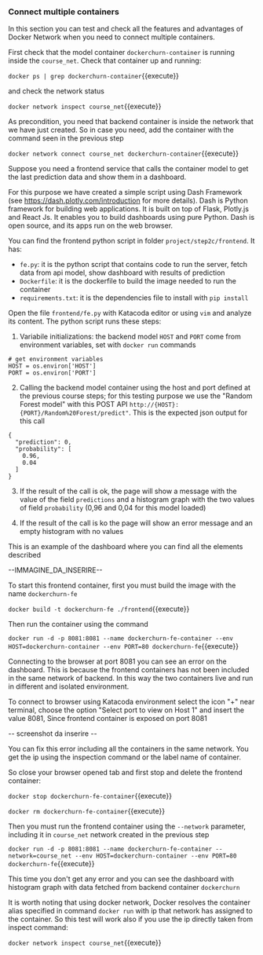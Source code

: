 ### Connect multiple containers
In this section you can test and check all the features and advantages of Docker Network
when you need to connect multiple containers.

First check that the model container `dockerchurn-container` is running inside the `course_net`.
Check that container up and running:

`docker ps | grep dockerchurn-container`{{execute}}

and check the network status

`docker network inspect course_net`{{execute}}

As precondition, you need that backend container is inside the network that we have just created.
So in case you need, add the container with the command seen in the previous step

`docker network connect course_net dockerchurn-container`{{execute}}

Suppose you need a frontend service that calls the container model to get the last prediction data
and show them in a dashboard.

For this purpose we have created a simple script using Dash Framework (see
https://dash.plotly.com/introduction for more details). Dash is Python framework for building 
web applications. It is built on top of Flask, Plotly.js and React Js.
It enables you to build dashboards using pure Python. Dash is open source,
and its apps run on the web browser. 

You can find the frontend python script in folder `project/step2c/frontend`. It has:
- `fe.py`: it is the python script that contains code to run the server, fetch data from api model,
show dashboard with results of prediction
- `Dockerfile`: it is the dockerfile to build the image needed to run the container
- `requirements.txt`: it is the dependencies file to install with `pip install`


Open the file `frontend/fe.py` with Katacoda editor or using `vim` and analyze its content.
The python script runs these steps:
1. Variabile initializations: the backend model `HOST` and `PORT` come from environment
variables, set with `docker run` commands
   
```
# get environment variables
HOST = os.environ['HOST']
PORT = os.environ['PORT']
```
   
2. Calling the backend model container using the host and port defined at the previous course steps; for this testing
purpose we use the "Random Forest model" with this POST API 
   `http://{HOST}:{PORT}/Random%20Forest/predict"`. This is the expected json output for this call
   
```
{
  "prediction": 0,
  "probability": [
    0.96,
    0.04
  ]
}
```
   
3. If the result of the call is ok, the page will show a message with the value of the
field `predictions` and a histogram graph with the two values of field `probability`
   (0,96 and 0,04 for this model loaded)
   
4. If the result of the call is ko the page will show an error message and an empty histogram 
with no values
   
This is an example of the dashboard where you can find all the elements described

--IMMAGINE_DA_INSERIRE--

To start this frontend container, first you must build the image with the name `dockerchurn-fe`

`docker build -t dockerchurn-fe ./frontend`{{execute}}

Then run the container using the command

`docker run -d -p 8081:8081 --name dockerchurn-fe-container --env HOST=dockerchurn-container --env PORT=80 dockerchurn-fe`{{execute}}

Connecting to the browser at port 8081 you can see an error on the dashboard. This is because
the frontend containers has not been included in the same network of backend. In this way
the two containers live and run in different and isolated environment.

To connect to browser using Katacoda environment select the icon "+" near terminal, choose the option
"Select port to view on Host 1" and insert the value 8081, Since frontend container is exposed on
port 8081

-- screenshot da inserire --

You can fix this error including all the containers in the same network. You get the ip using the
inspection command or the label name of container. 

So close your browser opened tab and first stop and delete the frontend container:

`docker stop dockerchurn-fe-container`{{execute}}

`docker rm dockerchurn-fe-container`{{execute}}

Then you must run the frontend container using the `--network` parameter, including it in
`course_net` network created in the previous step

`docker run -d -p 8081:8081 --name dockerchurn-fe-container --network=course_net --env HOST=dockerchurn-container --env PORT=80 dockerchurn-fe`{{execute}}

This time you don't get any error and you can see the dashboard with histogram graph with data
fetched from backend container `dockerchurn`

It is worth noting that using docker network, Docker resolves the container alias specified in
command `docker run` with ip that network has assigned to the container.
So this test will work also if you use the ip directly taken from inspect command:

`docker network inspect course_net`{{execute}}


